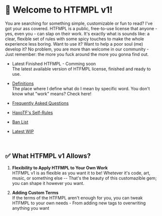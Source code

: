 # 📜 Welcome to HTFMPL v1!
You are searching for something simple, customizable or fun to read? I've got your ass covered. HTFMPL is a public, free-to-use license that anyone - yes, even you - can slap on their work. It's exactly what is sounds like: a clear, flexible set of rules with some spicy touches to make the whole experience less boring. Want to use it? Want to help a poor soul (me) develop it? No problem, you are more than welcome in our community - Just remember: the more you fuck around the more you gonna find out.

- Latest Finished HTFMPL - Comming soon <br>
The latest available version of HTFMPL license, finished and ready to use.

- [Definitions](definitions.md) <br>
The place where I define what do I mean by specific word. You don't know what "work" means? Check here!

- [Frequently Asked Questions](FAQ.md) <br>
- [HaxoTF's Self-Rules](self-rules.md)
- [Ban List](ban-list.md)
- [Latest WIP](HTFMPL-v1.0.md)

<br>

## ✅ What HTFMPL v1 Allows?

1. **Flexibility to Apply HTFMPL to Your Own Work** <br>
HTFMPL v1 is as flexible as you want it to be! Whetever it's code, art, music, or something else -- That's the beauty of this customazible gem; you can shape it however you want.

2. **Adding Custom Terms** <br>
If the terms of the HTFMPL aren't enough for you, you can tweak HTFMPL to your own needs - From adding new tags to overwriting anything you want